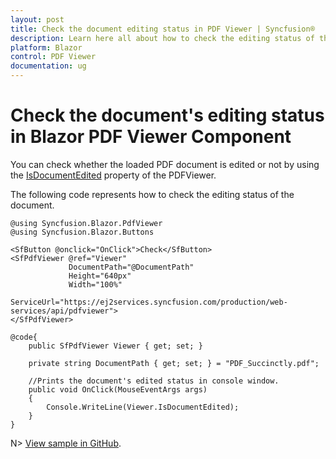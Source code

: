 ```yaml
---
layout: post
title: Check the document editing status in PDF Viewer | Syncfusion®
description: Learn here all about how to check the editing status of the document in Syncfusion® Blazor PDF Viewer component.
platform: Blazor
control: PDF Viewer
documentation: ug
---
```


# Check the document's editing status in Blazor PDF Viewer Component

You can check whether the loaded PDF document is edited or not by using the [IsDocumentEdited](https://help.syncfusion.com/cr/blazor/Syncfusion.Blazor.PdfViewer.PdfViewerBase.html#Syncfusion_Blazor_PdfViewer_PdfViewerBase_IsDocumentEdited) property of the PDFViewer.

The following code represents how to check the editing status of the document.

```cshtml
@using Syncfusion.Blazor.PdfViewer
@using Syncfusion.Blazor.Buttons

<SfButton @onclick="OnClick">Check</SfButton>
<SfPdfViewer @ref="Viewer" 
             DocumentPath="@DocumentPath" 
             Height="640px" 
             Width="100%" 
             ServiceUrl="https://ej2services.syncfusion.com/production/web-services/api/pdfviewer">
</SfPdfViewer>

@code{
    public SfPdfViewer Viewer { get; set; }

    private string DocumentPath { get; set; } = "PDF_Succinctly.pdf";

    //Prints the document's edited status in console window.
    public void OnClick(MouseEventArgs args)
    {
        Console.WriteLine(Viewer.IsDocumentEdited);
    }
}
```

N> [View sample in GitHub](https://github.com/SyncfusionExamples/blazor-pdf-viewer-classic-examples/tree/master/Common/Document%20editing%20status).